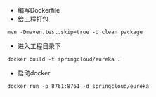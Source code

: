 - 编写Dockerfile
- 给工程打包

`mvn -Dmaven.test.skip=true -U clean package`

- 进入工程目录下

`docker build -t springcloud/eureka .`

- 启动docker

`docker run -p 8761:8761 -d springcloud/eureka`